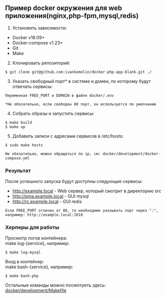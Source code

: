 ## Пример docker окружения для web приложения(nginx,php-fpm,mysql,redis)

1. Установить зависимости:  
 - Docker v18.09+
 - Docker-compose v1.23+
 - Git  
 - Make  

2. Клонировать репозиторий:  
```
$ git clone git@github.com:ivankomolin/docker-php-app-blank.git ./
```

3. Указать свободный порт* в системе и домен, по которому будут отвечать сервисы:  
```
Переменная FREE_PORT и DOMAIN в файле docker/.env
```

`*Не обязательно, если свободен 80 порт, он используется по умолчанию`

4. Собрать образы и запустить сервисы:  
```
$ make build
$ make up
```

5. Добавить записи с адресами сервисов в /etc/hosts:  
```
$ sudo make hosts
```

`Не обязательно, можно обращаться по ip, см: docker/development/docker-compose.yml`

### Результат  

После успешного запуска будут доступны следующие сервисы:  
 - http://example.local - Web сервер, который смотрит в директорию src
 - http://pma.example.local - GUI mysql  
 - http://rc.example.local - GUI redis

`Если FREE_PORT отличен от 80, то необходимо указывать порт через ":", например: http://example.local:1010`

### Херперы для работы  

Просмотр логов контейнера:  
make log-{service}, например:  
```
$ make log-mysql
```

Вход в контейнер:  
make bash-{service}, например:  
```
$ make bash-php
```

Остальные команды можно посмотреть здесь: [docker/development/Makefile](./docker/development/Makefile)
